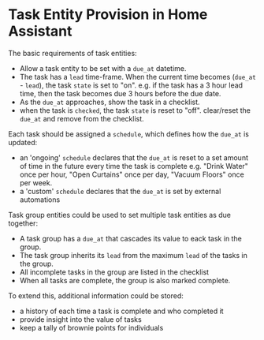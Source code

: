 # Task Entity Provision in Home Assistant

The basic requirements of task entities:

- Allow a task entity to be set with a `due_at` datetime.
- The task has a `lead` time-frame. When the current time becomes (`due_at` - `lead`), the task `state` is set to "on". e.g. if the task has a 3 hour lead time, then the task becomes due 3 hours before the due date.
- As the `due_at` approaches, show the task in a checklist.
- when the task is `checked`, the task `state` is reset to "off". clear/reset the `due_at` and remove from the checklist.

Each task should be assigned a `schedule`, which defines how the `due_at` is updated:

- an 'ongoing' `schedule` declares that the `due_at` is reset to a set amount of time in the future every time the task is complete e.g. "Drink Water" once per hour, "Open Curtains" once per day, "Vacuum Floors" once per week.
- a 'custom' `schedule` declares that the `due_at` is set by external automations

Task group entities could be used to set multiple task entities as due together:

- A task group has a `due_at` that cascades its value to eack task in the group.
- The task group inherits its `lead` from the maximum `lead` of the tasks in the group.
- All incomplete tasks in the group are listed in the checklist
- When all tasks are complete, the group is also marked complete.

To extend this, additional information could be stored:

- a history of each time a task is complete and who completed it
- provide insight into the value of tasks
- keep a tally of brownie points for individuals
